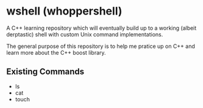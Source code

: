wshell (whoppershell)
==========

A C++ learning repository which will eventually build up to a working
(albeit derptastic) shell with custom Unix command implementations.

The general purpose of this repository is to help me pratice up on C++
and learn more about the C++ boost library.

## Existing Commands
* ls
* cat
* touch
